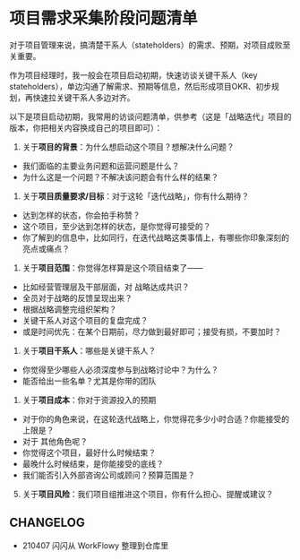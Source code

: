 # 项目需求采集阶段问题清单

对于项目管理来说，搞清楚干系人（stateholders）的需求、预期，对项目成败至关重要。

作为项目经理时，我一般会在项目启动初期，快速访谈关键干系人（key stateholders），单边沟通了解需求、预期等信息，然后形成项目OKR、初步规划，再快速拉关键干系人多边对齐。

以下是项目启动初期，我常用的访谈问题清单，供参考（这是「战略迭代」项目的版本，你把相关内容换成自己的项目即可）：

1. 关于**项目的背景**：为什么想启动这个项目？想解决什么问题？
  - 我们面临的主要业务问题和运营问题是什么？
  - 为什么这是一个问题？不解决该问题会有什么样的结果？
1. 关于**项目质量要求/目标**：对于这轮「迭代战略」，你有什么期待？
  - 达到怎样的状态，你会拍手称赞？
  - 这个项目，至少达到怎样的状态，是你觉得可接受的？
  - 你了解到的信息中，比如同行，在迭代战略这类事情上，有哪些你印象深刻的 亮点或痛点？
1. 关于**项目范围**：你觉得怎样算是这个项目结束了——
  - 比如经营管理层及干部层面，对 战略达成共识？
  - 全员对于战略的反馈呈现出来？
  - 根据战略调整完组织架构？
  - 关键干系人对这个项目的复盘完成？
  - 或是时间优先：在某个日期前，尽力做到最好即可；接受有损，不要加时？
1. 关于**项目干系人**：哪些是关键干系人？
  - 你觉得至少哪些人必须深度参与到战略讨论中？为什么？
  - 能否给出一些名单？尤其是你带的团队
1. 关于**项目成本**：你对于资源投入的预期
  - 对于你的角色来说，在这轮迭代战略上，你觉得花多少小时合适？你能接受的上限是？
  - 对于 其他角色呢？
  - 你觉得这个项目，最好什么时候结束？
  - 最晚什么时候结束，是你能接受的底线？
  - 我们能否引入外部咨询公司或顾问？预算范围是？
5. 关于**项目风险**：我们项目组推进这个项目，你有什么担心、提醒或建议？


## CHANGELOG 

- 210407 闪闪从 WorkFlowy 整理到仓库里